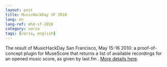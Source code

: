 ```yaml
---
layout: post
title: MusicHackDay SF 2010
lang: en
lang-ref: mhd-sf-2010
category: varia
tags: [varia, english]
---
```


The result of MusicHackDay San Francisco, May 15-16 2010: a proof-of-concept plugin for MuseScore that returns a list of available recordings for an opened music score, as given by last.fm . [More details here](http://musichackdaysf2010.pbworks.com/w/page/26281918/RecordFinder%20for%20MuseScore).

<!-- note: see https://musescore.org/nl/handbook/music-hack-day for more hackday results -->
